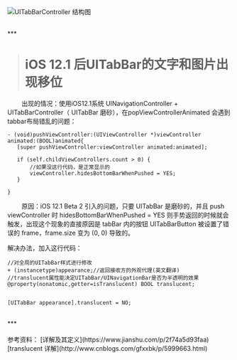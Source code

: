 ![UITabBarController 结构图](https://upload-images.jianshu.io/upload_images/2959789-1b77d4693c1742b8.jpeg?imageMogr2/auto-orient/strip%7CimageView2/2/w/1240)

<br/>
***
<br/>


>#  iOS 12.1 后UITabBar的文字和图片出现移位

&emsp;&emsp;  出现的情况：使用iOS12.1系统 UINavigationController + UITabBarController（ UITabBar 磨砂），在popViewControllerAnimated 会遇到tabbar布局错乱的问题：
```
- (void)pushViewController:(UIViewController *)viewController animated:(BOOL)animated{
   [super pushViewController:viewController animated:animated];

   if (self.childViewControllers.count > 0) {
       //如果没这行代码，是正常显示的
       viewController.hidesBottomBarWhenPushed = YES;
   }
  
}
```

&emsp;&emsp; 原因：iOS 12.1 Beta 2 引入的问题，只要 UITabBar 是磨砂的，并且 push viewController 时 hidesBottomBarWhenPushed = YES 则手势返回的时候就会触发，出现这个现象的直接原因是 tabBar 内的按钮 UITabBarButton 被设置了错误的 frame，frame.size 变为 (0, 0) 导致的。

解决办法，加入这行代码：
```
//对全局的UITabBar样式进行修改
+ (instancetype)appearance;//返回接收方的外观代理(英文翻译)
//translucent属性能决定UITabBar/UINavigationBar是否为半透明的效果
@property(nonatomic,getter=isTranslucent) BOOL translucent;


[UITabBar appearance].translucent = NO;
```





<br/>
***
<br/>


<br/>
参考资料：
[详解及其定义](https://www.jianshu.com/p/2f74a5d93faa)
[translucent 详解](http://www.cnblogs.com/gfxxbk/p/5999663.html)
